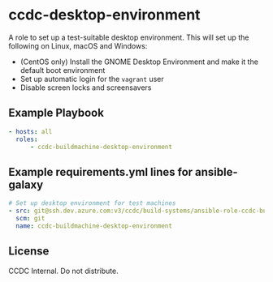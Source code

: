 ccdc-desktop-environment
========================

A role to set up a test-suitable desktop environment. This will set up the following on Linux, macOS and Windows:

  * (CentOS only) Install the GNOME Desktop Environment and make it the default boot environment
  * Set up automatic login for the `vagrant` user
  * Disable screen locks and screensavers

Example Playbook
----------------

```yaml
- hosts: all
  roles:
      - ccdc-buildmachine-desktop-environment
```

Example requirements.yml lines for ansible-galaxy
-------------------------------------------------

```yaml
# Set up desktop environment for test machines
- src: git@ssh.dev.azure.com:v3/ccdc/build-systems/ansible-role-ccdc-buildmachine-desktop-environment
  scm: git
  name: ccdc-buildmachine-desktop-environment
```

License
-------
CCDC Internal. Do not distribute.

